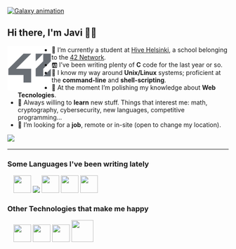 [![Galaxy animation](https://github.com/lifeBalance/lifeBalance/blob/main/universe.gif)](https://www.linkedin.com/)
<!-- update with my linkedin account once created -->

## Hi there, I'm Javi 🖖🏼

<a href="https://42.fr/en/network-42/"><img align="left" width="20%" margin-right="15%" src="https://github.com/lifeBalance/lifeBalance/blob/main/42.png"></a>

* 🐝 I’m currently a student at [Hive Helsinki](https://www.hive.fi/en/), a school belonging to the [42 Network](https://42.fr/en/network-42/).
* 🆎 I’ve been writing plenty of **C** code for the last year or so.
* 🐚 I know my way around **Unix/Linux** systems; proficient at the **command-line** and **shell-scripting**.
* 🌱 At the moment I’m polishing my knowledge about **Web Tecnologies**.
* 🔎 Always willing to **learn** new stuff. Things that interest me: math, cryptography, cybersecurity, new languages, competitive programming...
* 👯 I’m looking for a **job**, remote or in-site (open to change my location).

![](https://komarev.com/ghpvc/?username=lifeBalance&style=flat-square)

---

### Some Languages I've been writing lately
<div>
&emsp;<img src="https://cdn.jsdelivr.net/gh/devicons/devicon/icons/c/c-original.svg" height="40px" width="40px"/>
<img src="https://cdn.jsdelivr.net/gh/devicons/devicon/icons/bash/bash-original.svg"  height="40px"/>
<img src="https://cdn.jsdelivr.net/gh/devicons/devicon/icons/javascript/javascript-original.svg" height="40px" width="40px"/>
<img src="https://cdn.jsdelivr.net/gh/devicons/devicon/icons/typescript/typescript-original.svg" height="40px" width="40px"/>
<img src="https://cdn.jsdelivr.net/gh/devicons/devicon/icons/php/php-original.svg" height="40px"  width="40px"/>
</div>

### Other Technologies that make me happy
<div>
&emsp;<img src="https://cdn.jsdelivr.net/gh/devicons/devicon/icons/linux/linux-original.svg" height="40px"  width="40px"/>
<img src="https://cdn.jsdelivr.net/gh/devicons/devicon/icons/nodejs/nodejs-original.svg" height="40px" width="40px"/>
<img src="https://cdn.jsdelivr.net/gh/devicons/devicon/icons/react/react-original.svg" height="40px" width="40px"/>
<img src="https://cdn.jsdelivr.net/gh/devicons/devicon/icons/docker/docker-original.svg" height="50px" width="50px"/>
</div>
<!--
**lifeBalance/lifeBalance** is a ✨ _special_ ✨ repository because its `README.md` (this file) appears on your GitHub profile.

Here are some ideas to get you started:

- 🤔 I’m looking for help with ...
- 💬 Ask me about ...
- 📫 How to reach me: ...
- 😄 Pronouns: ...
- ⚡ Fun fact: ...
-->
